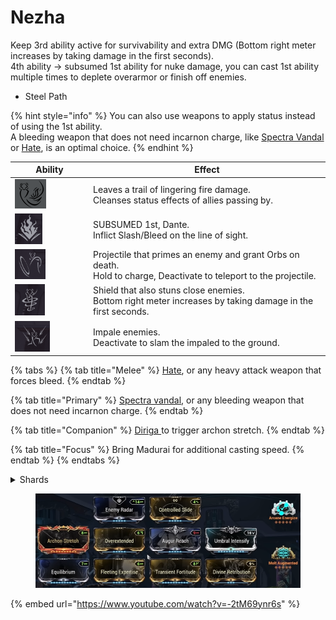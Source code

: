 # Nezha

Keep 3rd ability active for survivability and extra DMG (Bottom right meter increases by taking damage in the first seconds).\
4th ability -> subsumed 1st ability for nuke damage, you can cast 1st ability multiple times to deplete overarmor or finish off enemies.

* Steel Path

{% hint style="info" %}
You can also use weapons to apply status instead of using the 1st ability.\
A bleeding weapon that does not need incarnon charge, like [Spectra Vandal](https://app.gitbook.com/s/mVZYg4ro0zpRehSXa4NR/spectra-vandal) or [Hate](https://app.gitbook.com/s/mVZYg4ro0zpRehSXa4NR/hate), is an optimal choice.
{% endhint %}

<table><thead><tr><th width="111">Ability</th><th>Effect</th></tr></thead><tbody><tr><td><img src=".gitbook/assets/image (99).png" alt="" data-size="original"></td><td>Leaves a trail of lingering fire damage.<br>Cleanses status effects of allies passing by.</td></tr><tr><td><img src=".gitbook/assets/image (100).png" alt="" data-size="original"></td><td>SUBSUMED 1st, Dante. <br>Inflict Slash/Bleed on the line of sight.</td></tr><tr><td><img src=".gitbook/assets/image (101).png" alt="" data-size="original"></td><td>Projectile that primes an enemy and grant Orbs on death.<br>Hold to charge, Deactivate to teleport to the projectile.</td></tr><tr><td><img src=".gitbook/assets/image (102).png" alt="" data-size="original"></td><td>Shield that also stuns close enemies.<br>Bottom right meter increases by taking damage in the first seconds.</td></tr><tr><td><img src=".gitbook/assets/image (103).png" alt="" data-size="original"></td><td>Impale enemies.<br>Deactivate to slam the impaled to the ground.</td></tr></tbody></table>

{% tabs %}
{% tab title="Melee" %}
[Hate](https://app.gitbook.com/s/mVZYg4ro0zpRehSXa4NR/hate), or any heavy attack weapon that forces bleed.
{% endtab %}

{% tab title="Primary" %}
[Spectra vandal](https://app.gitbook.com/s/mVZYg4ro0zpRehSXa4NR/spectra-vandal), or any bleeding weapon that does not need incarnon charge.
{% endtab %}

{% tab title="Companion" %}
[Diriga ](https://app.gitbook.com/s/DsKnhiemKHzYADgaH4Ah/diriga)to trigger archon stretch.
{% endtab %}

{% tab title="Focus" %}
Bring Madurai for additional casting speed.
{% endtab %}
{% endtabs %}

<details>

<summary>Shards</summary>

![](<.gitbook/assets/image (82).png>)![](<.gitbook/assets/image (83).png>)![](<.gitbook/assets/image (84).png>)![](<.gitbook/assets/image (85).png>)![](<.gitbook/assets/image (86).png>)

</details>

<figure><img src=".gitbook/assets/image (87).png" alt=""><figcaption></figcaption></figure>

{% embed url="https://www.youtube.com/watch?v=-2tM69ynr6s" %}
